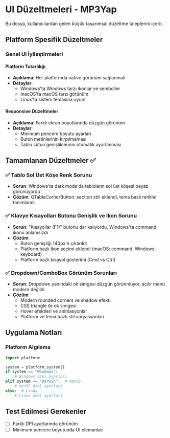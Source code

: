 # UI Düzeltmeleri - MP3Yap

Bu dosya, kullanıcılardan gelen küçük tasarımsal düzeltme taleplerini içerir.

## Platform Spesifik Düzeltmeler

### Genel UI İyileştirmeleri

#### Platform Tutarlılığı
- **Açıklama**: Her platformda native görünüm sağlanmalı
- **Detaylar**:
  - Windows'ta Windows tarzı ikonlar ve semboller
  - macOS'ta macOS tarzı görünüm
  - Linux'ta sistem temasına uyum

#### Responsive Düzeltmeler
- **Açıklama**: Farklı ekran boyutlarında düzgün görünüm
- **Detaylar**:
  - Minimum pencere boyutu ayarları
  - Buton metinlerinin kırpılmaması
  - Tablo sütun genişliklerinin otomatik ayarlanması

## Tamamlanan Düzeltmeler ✅

### ✅ Tablo Sol Üst Köşe Renk Sorunu
- **Sorun**: Windows'ta dark mode'da tabloların sol üst köşesi beyaz görünüyordu
- **Çözüm**: QTableCornerButton::section stili eklendi, tema bazlı renkler tanımlandı

### ✅ Klavye Kısayolları Butonu Genişlik ve İkon Sorunu
- **Sorun**: "Kısayollar (F1)" butonu dar kalıyordu, Windows'ta command ikonu anlamsızdı
- **Çözüm**: 
  - Buton genişliği 140px'e çıkarıldı
  - Platform bazlı ikon seçimi eklendi (macOS: command, Windows: keyboard)
  - Platform bazlı kısayol gösterimi (Cmd vs Ctrl)

### ✅ Dropdown/ComboBox Görünüm Sorunları
- **Sorun**: Dropdown yanındaki ok simgesi düzgün görünmüyor, açılır menü modern değildi
- **Çözüm**:
  - Modern rounded corners ve shadow efekti
  - CSS triangle ile ok simgesi
  - Hover efektleri ve animasyonlar
  - Platform ve tema bazlı stil varyasyonları

## Uygulama Notları

### Platform Algılama
```python
import platform

system = platform.system()
if system == "Windows":
    # Windows özel ayarları
elif system == "Darwin":  # macOS
    # macOS özel ayarları
else:  # Linux
    # Linux özel ayarları
```

## Test Edilmesi Gerekenler

- [ ] Farklı DPI ayarlarında görünüm
- [ ] Minimum pencere boyutunda UI elemanları